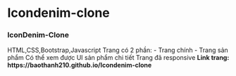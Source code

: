 # Icondenim-clone
<h3>IconDenim-Clone</h3>
<span>HTML,CSS,Bootstrap,Javascript</span>
Trang có 2 phần: 
  - Trang chính
  - Trang sản phẩm
Có thể xem được UI sản phẩm chi tiết
Trang đã responsive
<b>Link trang: https://baothanh210.github.io/Icondenim-clone </b>

